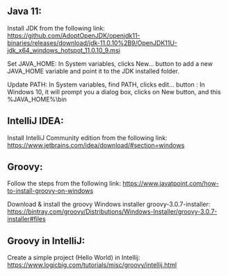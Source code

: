 
Java 11:
--------
Install JDK from the following link:
https://github.com/AdoptOpenJDK/openjdk11-binaries/releases/download/jdk-11.0.10%2B9/OpenJDK11U-jdk_x64_windows_hotspot_11.0.10_9.msi

Set JAVA_HOME:
In System variables, clicks New... button to add a new JAVA_HOME variable and point it to the JDK installed folder.

Update PATH:
In System variables, find PATH, clicks edit... button :
In Windows 10, it will prompt you a dialog box, clicks on New button, and this %JAVA_HOME%\bin

IntelliJ IDEA:
--------------
Install IntelliJ Community edition from the following link: 
https://www.jetbrains.com/idea/download/#section=windows


Groovy:
--------------
Follow the steps from the following link:
https://www.javatpoint.com/how-to-install-groovy-on-windows

Download & install the groovy Windows installer groovy-3.0.7-installer:
https://bintray.com/groovy/Distributions/Windows-Installer/groovy-3.0.7-installer#files


Groovy in IntelliJ:
-------------------
Create a simple project (Hello World) in Intellij: 
https://www.logicbig.com/tutorials/misc/groovy/intellij.html

